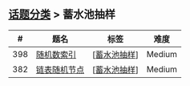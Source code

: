 <!--|This file generated by command(leetcode tag); DO NOT EDIT.            |-->
<!--+----------------------------------------------------------------------+-->
<!--|@author    openset <openset.wang@gmail.com>                           |-->
<!--|@link      https://github.com/openset                                 |-->
<!--|@home      https://github.com/tonymontaro/leetcode-hints                        |-->
<!--+----------------------------------------------------------------------+-->

## [话题分类](https://github.com/tonymontaro/leetcode-hints/blob/master/tag/README.md) > 蓄水池抽样

| # | 题名 | 标签 | 难度 |
| :-: | - | - | :-: |
| 398 | [随机数索引](https://github.com/tonymontaro/leetcode-hints/tree/master/problems/random-pick-index) | [[蓄水池抽样](https://github.com/tonymontaro/leetcode-hints/tree/master/tag/reservoir-sampling/README.md)]  | Medium |
| 382 | [链表随机节点](https://github.com/tonymontaro/leetcode-hints/tree/master/problems/linked-list-random-node) | [[蓄水池抽样](https://github.com/tonymontaro/leetcode-hints/tree/master/tag/reservoir-sampling/README.md)]  | Medium |
